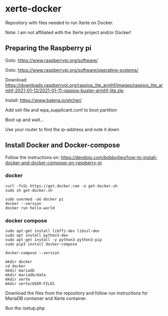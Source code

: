 # xerte-docker
Repository with files needed to run Xerte on Docker.

Note: I am not affiliated with the Xerte project and/or Docker!

## Preparing the Raspberry pi
Goto: https://www.raspberrypi.org/software/

Goto: https://www.raspberrypi.org/software/operating-systems/

Download: https://downloads.raspberrypi.org/raspios_lite_armhf/images/raspios_lite_armhf-2021-01-12/2021-01-11-raspios-buster-armhf-lite.zip

Install: https://www.balena.io/etcher/

Add ssh file and wpa_supplicant.conf to boot partition

Boot up and wait...

Use your router to find the ip-address and note it down

## Install Docker and Docker-compose

Follow the instructions on: https://devdojo.com/bobbyiliev/how-to-install-docker-and-docker-compose-on-raspberry-pi

### docker
```
curl -fsSL https://get.docker.com -o get-docker.sh
sudo sh get-docker.sh

sudo usermod -aG docker pi
docker --version
docker run hello-world
```
### docker compose
```
sudo apt-get install libffi-dev libssl-dev
sudo apt install python3-dev
sudo apt-get install -y python3 python3-pip
sudo pip3 install docker-compose

docker-compose --version

mkdir docker
cd docker
mkdir mariadb
mkdir mariadb/data
mkdir xerte
mkdir xerte/USER-FILES
```

Download the files from the repository and follow run instructions for MariaDB container and Xerte container.

Run the /setup.php
